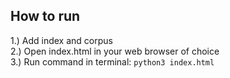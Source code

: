 ## How to run
1.) Add index and corpus   
2.) Open index.html in your web browser of choice     
3.) Run command in terminal: `python3 index.html`   
